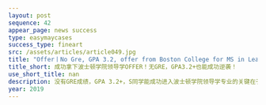 ```yaml
---
layout: post
sequence: 42
appear_page: news success 
type: easymaycases
success_type: fineart
src: /assets/articles/article049.jpg
title: "Offer丨No Gre, GPA 3.2, offer from Boston College for MS in Leadership and Administration "
title_short: 成功拿下波士顿学院领导学OFFER！无GRE，GPA3.2+也能成功逆袭！
use_short_title: nan
description: 没有GRE成绩，GPA 3.2+，S同学能成功进入波士顿学院领导学专业的关键在于有明确的目标，提早做好了多方面的准备。在申请前期，通过和易美老师的沟通，充分了解了自己的优劣势以及学校专业的具体情况，敲定了以领导学为目标的申请方案。
year: 2019
---
```


